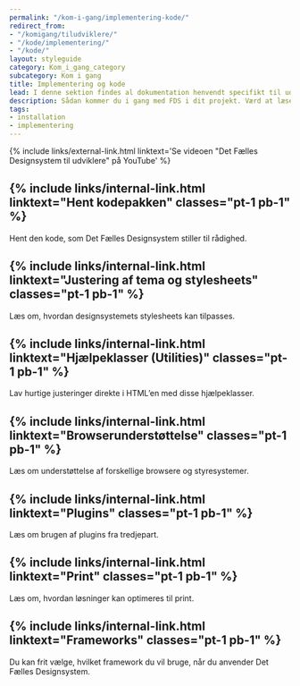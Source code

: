 ```yaml
---
permalink: "/kom-i-gang/implementering-kode/"
redirect_from:
- "/komigang/tiludviklere/"
- "/kode/implementering/"
- "/kode/"
layout: styleguide
category: Kom_i_gang_category
subcategory: Kom i gang
title: Implementering og kode
lead: I denne sektion findes al dokumentation henvendt specifikt til udvikling og brug af designsystemets kode.
description: Sådan kommer du i gang med FDS i dit projekt. Værd at læse for alle udviklere.
tags: 
- installation
- implementering
---
```


{% include links/external-link.html linktext='Se videoen "Det Fælles Designsystem til udviklere" på YouTube' %} 

<h2 class="body-text mb-0 mt-8">{% include links/internal-link.html linktext="Hent kodepakken" classes="pt-1 pb-1" %}</h2>

<p class="mt-0">Hent den kode, som Det Fælles Designsystem stiller til rådighed.</p>

<h2 class="body-text mb-0 mt-5">{% include links/internal-link.html linktext="Justering af tema og stylesheets" classes="pt-1 pb-1" %}</h2>

<p class="mt-0">Læs om, hvordan designsystemets stylesheets kan tilpasses.</p>

<h2 class="body-text mb-0 mt-5">{% include links/internal-link.html linktext="Hjælpeklasser (Utilities)" classes="pt-1 pb-1" %}</h2>

<p class="mt-0">Lav hurtige justeringer direkte i HTML’en med disse hjælpeklasser.</p>

<h2 class="body-text mb-0 mt-5">{% include links/internal-link.html linktext="Browserunderstøttelse" classes="pt-1 pb-1" %}</h2>

<p class="mt-0">Læs om understøttelse af forskellige browsere og styresystemer.</p>

<h2 class="body-text mb-0 mt-5">{% include links/internal-link.html linktext="Plugins" classes="pt-1 pb-1" %}</h2>

<p class="mt-0">Læs om brugen af plugins fra tredjepart.</p>

<h2 class="body-text mb-0 mt-5">{% include links/internal-link.html linktext="Print" classes="pt-1 pb-1" %}</h2>

<p class="mt-0">Læs om, hvordan løsninger kan optimeres til print.</p>

<h2 class="body-text mb-0 mt-5">{% include links/internal-link.html linktext="Frameworks" classes="pt-1 pb-1" %}</h2>

<p class="mt-0">Du kan frit vælge, hvilket framework du vil bruge, når du anvender Det Fælles Designsystem.</p>